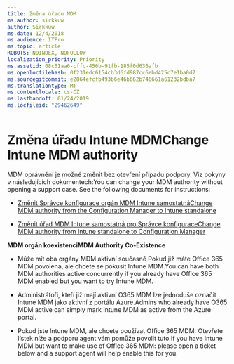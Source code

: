 ```yaml
---
title: Změna úřadu MDM
ms.author: sirkkuw
author: Sirkkuw
ms.date: 12/4/2018
ms.audience: ITPro
ms.topic: article
ROBOTS: NOINDEX, NOFOLLOW
localization_priority: Priority
ms.assetid: 08c51aa6-cffc-456b-91fb-185f0d636afb
ms.openlocfilehash: 0f231edc6154cb3d6fd987cc6ebd425c7e1ba0d7
ms.sourcegitcommit: e2864efcfb493b6e46b662b746661a61232bdba7
ms.translationtype: MT
ms.contentlocale: cs-CZ
ms.lasthandoff: 01/24/2019
ms.locfileid: "29462649"
---
```

# <a name="change-intune-mdm-authority"></a><span data-ttu-id="11ca0-102">Změna úřadu Intune MDM</span><span class="sxs-lookup"><span data-stu-id="11ca0-102">Change Intune MDM authority</span></span>

<span data-ttu-id="11ca0-p101">MDM oprávnění je možné změnit bez otevření případu podpory. Viz pokyny v následujících dokumentech:</span><span class="sxs-lookup"><span data-stu-id="11ca0-p101">You can change your MDM authority without opening a support case. See the following documents for instructions:</span></span>
  
- [<span data-ttu-id="11ca0-105">Změnit Správce konfigurace orgán MDM Intune samostatná</span><span class="sxs-lookup"><span data-stu-id="11ca0-105">Change MDM authority from the Configuration Manager to Intune standalone</span></span>](https://docs.microsoft.com/sccm/mdm/deploy-use/migrate-change-mdm-authority)
    
- [<span data-ttu-id="11ca0-106">Změnit úřad MDM Intune samostatná pro Správce konfigurace</span><span class="sxs-lookup"><span data-stu-id="11ca0-106">Change MDM authority from Intune standalone to Configuration Manager</span></span>](https://docs.microsoft.com/sccm/mdm/deploy-use/change-mdm-authority)
    
 <span data-ttu-id="11ca0-107">**MDM orgán koexistenci**</span><span class="sxs-lookup"><span data-stu-id="11ca0-107">**MDM Authority Co-Existence**</span></span>
  
- <span data-ttu-id="11ca0-108">Může mít oba orgány MDM aktivní současně Pokud již máte Office 365 MDM povolena, ale chcete se pokusit Intune MDM.</span><span class="sxs-lookup"><span data-stu-id="11ca0-108">You can have both MDM authorities active concurrently if you already have Office 365 MDM enabled but you want to try Intune MDM.</span></span>
    
- <span data-ttu-id="11ca0-109">Administrátoři, kteří již mají aktivní O365 MDM lze jednoduše označit Intune MDM jako aktivní z portálu Azure.</span><span class="sxs-lookup"><span data-stu-id="11ca0-109">Admins who already have O365 MDM active can simply mark Intune MDM as active from the Azure portal.</span></span>
    
- <span data-ttu-id="11ca0-110">Pokud jste Intune MDM, ale chcete používat Office 365 MDM: Otevřete lístek níže a podporu agent vám pomůže povolit tuto.</span><span class="sxs-lookup"><span data-stu-id="11ca0-110">If you have Intune MDM but want to make use of Office 365 MDM: please open a ticket below and a support agent will help enable this for you.</span></span>
    


